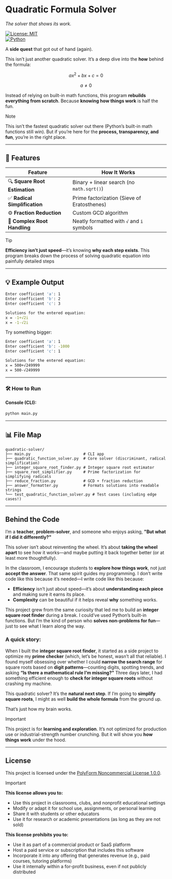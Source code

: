 # Quadratic Formula Solver

_The solver that shows its work._

[![License: MIT](https://img.shields.io/badge/License-MIT-yellow.svg)](LICENSE)  
[![Python](https://img.shields.io/badge/Python-3.x-blue.svg)](https://www.python.org/)

A **side quest** that got out of hand (again).

This isn’t just another quadratic solver. It’s a deep dive into the **how** behind the formula:

$$
ax^2 + bx + c = 0
$$

$$
a \ne 0
$$

Instead of relying on built-in math functions, this program **rebuilds everything from scratch**. Because **knowing how things work** is half the fun.

> [!NOTE]  
> This isn’t the fastest quadratic solver out there (Python’s built-in math functions still win). But if you’re here for the **process, transparency, and fun**, you’re in the right place.

---

## 🚀 Features

| Feature                    | How It Works                                    |
|----------------------------|-------------------------------------------------|
| 🔍 **Square Root Estimation** | Binary + linear search (no `math.sqrt()`)       |
| ✅ **Radical Simplification** | Prime factorization (Sieve of Eratosthenes)    |
| ⚙️ **Fraction Reduction**     | Custom GCD algorithm                           |
| 🧩 **Complex Root Handling**  | Neatly formatted with `√` and `i` symbols       |

> [!TIP]
>  **Efficiency isn’t just speed**—it’s knowing **why each step exists**.
> This program breaks down the process of solving quadratic equation into painfully
> detailed steps

---

## 💡 Example Output

```bash
Enter coefficient 'a': 1
Enter coefficient 'b': 2
Enter coefficient 'c': 3

Solutions for the entered equation:
x = -1+√2i
x = -1-√2i
```

Try something bigger:

```bash
Enter coefficient 'a': 1
Enter coefficient 'b': -1000
Enter coefficient 'c': 1

Solutions for the entered equation:
x = 500+√249999
x = 500-√249999
```

---

### 🛠️ How to Run

#### Console (CLI):

```bash
python main.py
```

---

## 📊 File Map

```
quadratic-solver/
├── main.py                       # CLI app
├── quadratic_function_solver.py  # Core solver (discriminant, radical simplification)
├── integer_square_root_finder.py # Integer square root estimator
├── square_root_simplifier.py     # Prime factorization for simplifying radicals
├── reduce_fraction.py            # GCD + fraction reduction
├── answer_formatter.py           # Formats solutions into readable strings
└── test_quadratic_function_solver.py # Test cases (including edge cases!)
```

---

## Behind the Code

I’m a **teacher**, **problem-solver**, and someone who enjoys asking, **"But what if I did it differently?"**

This solver isn’t about reinventing the wheel. It’s about **taking the wheel apart** to see how it works—and maybe putting it back together better (or at least more thoughtfully).

In the classroom, I encourage students to **explore how things work**, not just **accept the answer**. That same spirit guides my programming. I don’t write code like this because it’s needed—I write code like this because:

- **Efficiency** isn’t just about speed—it’s about **understanding each piece** and making sure it earns its place.
- **Complexity** can be beautiful if it helps reveal **why** something works.

This project grew from the same curiosity that led me to build an **integer square root finder** during a break. I could’ve used Python’s built-in functions. But I’m the kind of person who **solves non-problems for fun**—just to see what I learn along the way.

### A quick story:

When I built the **integer square root finder**, it started as a side project to optimize my **prime checker** (which, let’s be honest, wasn’t all that reliable). I found myself obsessing over whether I could **narrow the search range** for square roots based on **digit patterns**—counting digits, spotting trends, and asking **“Is there a mathematical rule I’m missing?”** Three days later, I had something efficient enough to **check for integer square roots** without crashing my machine.

This quadratic solver? It’s the **natural next step**. If I’m going to **simplify square roots**, I might as well **build the whole formula** from the ground up.

That’s just how my brain works.

> [!IMPORTANT]
> This project is for **learning and exploration**. It’s not optimized for production use or industrial-strength number crunching. But it will show you **how things work** under the hood.

---

## License
This project is licensed under the [PolyForm Noncommercial License 1.0.0](https://polyformproject.org/licenses/noncommercial/1.0.0/).

>[!IMPORTANT]
> **This license allows you to:**
> - Use this project in classrooms, clubs, and nonprofit educational settings
> - Modify or adapt it for school use, assignments, or personal learning
> - Share it with students or other educators
> - Use it for research or academic presentations (as long as they are not sold)
> 
> **This license prohibits you to:**
> - Use it as part of a commercial product or SaaS platform
> - Host a paid service or subscription that includes this software
> - Incorporate it into any offering that generates revenue (e.g., paid courses, tutoring platforms)
> - Use it internally within a for-profit business, even if not publicly distributed
